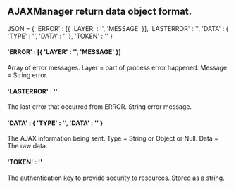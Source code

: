 ## AJAXManager return data object format.


JSON = {
'ERROR' : [{ 'LAYER' : '', 'MESSAGE' }],
'LASTERROR' : '',
'DATA' : { 'TYPE' : '', 'DATA' : '' },
'TOKEN' : ''
}
	   
#### 'ERROR' : [{ 'LAYER' : '', 'MESSAGE' }]
Array of error messages.  Layer = part of process error happened.  Message = String error.
#### 'LASTERROR' : ''
The last error that occurred from ERROR.  String error message.
#### 'DATA' : { 'TYPE' : '', 'DATA' : '' }
The AJAX information being sent.  Type = String or Object or Null.  Data = The raw data.
#### 'TOKEN' : ''
The authentication key to provide security to resources.  Stored as a string.
